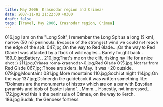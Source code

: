 ```yaml
---
title: May 2006 (Krasnodar region and Crimea)
date: 2007-11-02 21:22:00 +0300
draft: false
tags: [Travel, May 2006, Krasnodar region, Crimea]
---
```

016.jpg;I am on the "Long Spit";I remember the Long Spit as a long (5 km), narrow (50 m) peninsula. Because of the strongest wind we could not reach the edge of the spit.
047.jpg;On the way to Red Glade...;On the way to Red Glade I was attacked by a flock of wild eagles... Barely fought back...
169_0.jpg;Battery...
210.jpg;That's me on the cliff, risking my life for a nice shot :)
211.jpg;Crimea
roma-krasnodar-6.jpg;Red Glade
035.jpg;Not far from Red Glade
067.jpg;Those are skiers. In May. It was +20 outside.
079.jpg;Mountains
081.jpg;More mountains
110.jpg;Sochi at night
114.jpg;On the way
137.jpg;Dolmen;In the guidebook it was written something like: "Dolmens are the monuments of history which are on a par with Egyptian pyramids and idols of Easter island"... Mmm... Honestly, not impressed...
172.jpg;And this is the peninsula of Crimea, on the way to Kerch.
186.jpg;Sudak, the Genoese fortress
